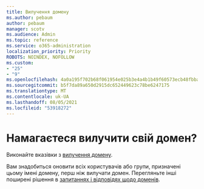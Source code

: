 ```yaml
---
title: Вилучення домену
ms.author: pebaum
author: pebaum
manager: scotv
ms.audience: Admin
ms.topic: reference
ms.service: o365-administration
localization_priority: Priority
ROBOTS: NOINDEX, NOFOLLOW
ms.custom:
- "25"
- "9"
ms.openlocfilehash: 4a0a195f702b68f061954e025b3e4a4b1b49f60573ecb48fbbaaa6920a58f3f3
ms.sourcegitcommit: b5f7da89a650d2915dc652449623c78be6247175
ms.translationtype: MT
ms.contentlocale: uk-UA
ms.lasthandoff: 08/05/2021
ms.locfileid: "53918272"
---
```

# <a name="trying-to-remove-your-domain"></a>Намагаєтеся вилучити свій домен?

Виконайте вказівки з [вилучення домену](/microsoft-365/admin/get-help-with-domains/remove-a-domain).
  
Вам знадобиться оновити всіх користувачів або групи, призначені цьому імені домену, перш ніж вилучати домен. Перегляньте інші поширені рішення в [запитаннях і відповідях щодо доменів](/microsoft-365/admin/setup/domains-faq).
  